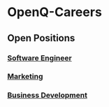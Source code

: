 # OpenQ-Careers

## Open Positions

### [Software Engineer](https://github.com/OpenQDev/OpenQ-Careers/tree/main/engineering)

### [Marketing](https://github.com/OpenQDev/OpenQ-Careers/blob/main/marketing/README.md)

### [Business Development](https://github.com/OpenQDev/OpenQ-Careers/blob/main/bizdev/README.md)
